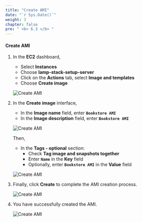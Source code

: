```yaml
---
title: "Create AMI"
date: "`r Sys.Date()`"
weight: 3
chapter: false
pre: " <b> 6.3 </b> "
---
```


#### Create AMI

1. In the **EC2** dashboard,

   - Select **Instances**
   - Choose **lamp-stack-setup-server**
   - Click on the **Actions** tab, select **Image and templates**
   - Choose **Create image**

   ![Create AMI](/images/6-DeployApplication/6.3-Create%20AMI/0001-createami.png?featherlight=false&width=90pc)

2. In the **Create image** interface,

   - In the **Image name** field, enter **`Bookstore AMI`**
   - In the **Image description** field, enter **`Bookstore AMI`**

   ![Create AMI](/images/6-DeployApplication/6.3-Create%20AMI/0002-createami.png?featherlight=false&width=90pc)

   Then,

   - In the **Tags - optional** section:
     - Check **Tag image and snapshots together**
     - Enter **`Name`** in the **Key** field
     - Optionally, enter **`Bookstore AMI`** in the **Value** field

   ![Create AMI](/images/6-DeployApplication/6.3-Create%20AMI/0003-createami.png?featherlight=false&width=90pc)

3. Finally, click **Create** to complete the AMI creation process.

   ![Create AMI](/images/6-DeployApplication/6.3-Create%20AMI/0004-createami.png?featherlight=false&width=90pc)

4. You have successfully created the AMI.

   ![Create AMI](/images/6-DeployApplication/6.3-Create%20AMI/0005-createami.png?featherlight=false&width=90pc)
